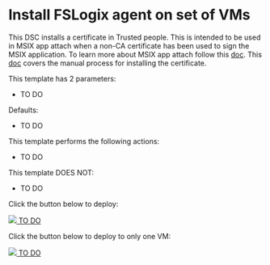 # Install FSLogix agent on set of VMs

This DSC installs a certificate in Trusted people. This is intended to be used in MSIX app attach when a non-CA certificate has been used to sign the MSIX application.
To learn more about MSIX app attach follow this [doc](https://docs.microsoft.com/en-us/azure/virtual-desktop/app-attach-azure-portal). This [doc](https://docs.microsoft.com/en-us/azure/virtual-desktop/app-attach#install-certificates) covers the manual process for installing the certificate. 

This template has 2 parameters:
- TO DO 

Defaults:
- TO DO 

This template performs the following actions:
- TO DO
 
This template DOES NOT:
- TO DO

Click the button below to deploy:

<a href="https://portal.azure.com/#create/Microsoft.Template/uri/https:%2F%2Fraw.githubusercontent.com%2Fmadsamuel%2Fwvd%2Fmaster%2Ffslogix%20dsc%2Fazuredeploy.json" target="_blank">
    <img src="http://azuredeploy.net/deploybutton.png"/>
    TO DO
</a>

Click the button below to deploy to only one VM:

<a href="https://portal.azure.com/#create/Microsoft.Template/uri/https:%2F%2Fraw.githubusercontent.com%2Fmadsamuel%2Fwvd%2Fmaster%2Ffslogix%2520dsc%2FazuredeploySingleVm.json" target="_blank">
    <img src="http://azuredeploy.net/deploybutton.png"/>
    TO DO
</a>
